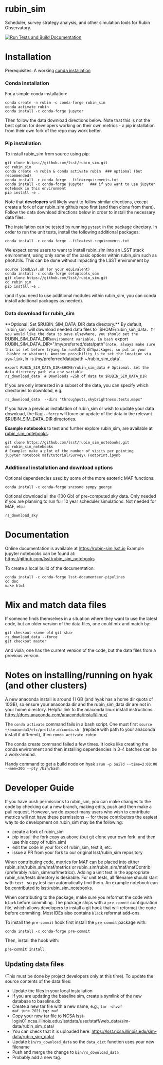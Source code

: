 # rubin_sim
Scheduler, survey strategy analysis, and other simulation tools for Rubin Observatory.


[![Run Tests and Build Documentation](https://github.com/lsst/rubin_sim/actions/workflows/python-tests-doc.yml/badge.svg)](https://github.com/lsst/rubin_sim/actions/workflows/python-tests-doc.yml)


# Installation

Prerequisites:  A working [conda installation ](https://www.anaconda.com/products/individual)

### Conda installation ###
For a simple conda installation:
```
conda create -n rubin -c conda-forge rubin_sim
conda activate rubin
conda install -c conda-forge jupyter
```
Then follow the data download directions below.
Note that this is not the best option for developers working on their own metrics - a pip installation from their own fork of the repo may work better.

### Pip installation ###
To install rubin_sim from source using pip:
```
git clone https://github.com/lsst/rubin_sim.git
cd rubin_sim
conda create -n rubin & conda activate rubin  ### optional (but recommended)
conda install -c conda-forge --file=requirements.txt
conda install -c conda-forge jupyter   ### if you want to use jupyter notebook in this environment
pip install -e .
```
Note that **developers** will likely want to follow similar directions, except create a fork of our rubin_sim github repo first (and then clone from there).
Follow the data download directions below in order to install the necessary data files.

The installation can be tested by running `pytest` in the package directory.
In order to run the unit tests, install the following additional packages:
```
conda install -c conda-forge --file=test-requirements.txt
```

We expect some users to want to install rubin_sim into an LSST stack environment, using only some of the basic options within rubin_sim such as photUtils.
This can be done without impacting the LSST environment by 
```
source loadLSST.sh (or your equivalent)
conda install -c conda-forge setuptools_scm
git clone https://github.com/lsst/rubin_sim.git
cd rubin_sim
pip install -e .
```
(and if you need to use additional modules within rubin_sim, you can conda install additional packages as needed). 

### Data download for rubin_sim ###

**Optional: Set $RUBIN_SIM_DATA_DIR data directory.** By default, `rubin_sim` will download needed data files to `$HOME/rubin_sim_data`. If you would like the data to save elsewhere, you should set the `RUBIN_SIM_DATA_DIR` environment variable. In bash  `export RUBIN_SIM_DATA_DIR="/my/preferred/data/path"` (note, always make sure this is set before trying to run `rubin_sim` packages, so put in your .bashrc or whatnot). Another possibility is to set the location via sym-link, `ln -s /my/preferred/data/path ~/rubin_sim_data`.

```
export RUBIN_SIM_DATA_DIR=$HOME/rubin_sim_data # Optional. Set the data directory path via env variable
rs_download_data  # Downloads ~2Gb of data to $RUBIN_SIM_DATA_DIR
```
If you are only interested in a subset of the data, you can specify which directories to download, e.g.
```
rs_download_data  --dirs "throughputs,skybrightness,tests,maps"
```

If you have a previous installation of rubin_sim or wish to update your data download, the flag `--force` will force an update of the data in the relevant $RUBIN_SIM_DATA_DIR directories. 


**Example notebooks** to test and further explore rubin_sim, are available at [rubin_sim_notebooks](https://github.com/lsst/rubin_sim_notebooks). 
```
git clone https://github.com/lsst/rubin_sim_notebooks.git
cd rubin_sim_notebooks
# Example: make a plot of the number of visits per pointing
jupyter notebook maf/tutorial/Survey\ Footprint.ipynb  
```


### Additional installation and download options ###

Optional dependencies used by some of the more esoteric MAF functions:
```
conda install -c conda-forge sncosmo sympy george
```

Optional download all the (100 Gb) of pre-computed sky data. Only needed if you are planning to run full 10 year scheduler simulations. Not needed for MAF, etc.:
```
rs_download_sky
```



# Documentation

Online documentation is available at https://rubin-sim.lsst.io
Example jupyter notebooks can be found at:  https://github.com/lsst/rubin_sim_notebooks

To create a local build of the documentation:
```
conda install -c conda-forge lsst-documenteer-pipelines
cd doc
make html
```


# Mix and match data files

If someone finds themselves in a situation where they want to use the latest code, but an older version of the data files, one could mix and match by:
```
git checkout <some old git sha>
rs_download_data --force
git checkout master
```
And viola, one has the current version of the code, but the data files from a previous version.


# Notes on installing/running on hyak (and other clusters)

A new anaconda install is around 11 GB (and hyak has a home dir quota of 10GB), so ensure your anaconda dir and the rubin_sim_data dir are not in your home directory. Helpful link to the anaconda linux install instructions:  https://docs.anaconda.com/anaconda/install/linux/

The `conda activate` command fails in a bash script. One must first `source ~/anaconda3/etc/profile.d/conda.sh
` (replace with path to your anaconda install if different), then `conda activate rubin`.

The conda create command failed a few times. It looks like creating the conda environment and then installing dependencies in 3-4 batches can be a work-around.

Handy command to get a build node on hyak `srun -p build --time=2:00:00 --mem=20G --pty /bin/bash`


# Developer Guide

If you have push permissions to rubin_sim, you can make changes to the code by checking out a new branch, making edits, push and then make a pull request.
However, we do expect many users who wish to contribute metrics will not have these permissions -- for these contributors the easiest way to do development on rubin_sim may be the following:
 - create a fork of rubin_sim 
 - pip install the fork copy as above (but git clone your own fork, and then use this copy of rubin_sim)
 - edit the code in your fork of rubin_sim, test it, etc.
 - issue a PR from your fork to our original lsst/rubin_sim repository

When contributing code, metrics for MAF can be placed into either rubin_sim/rubin_sim/maf/metrics or rubin_sim/rubin_sim/maf/mafContrib (preferably rubin_sim/maf/metrics). Adding a unit test in the appropriate rubin_sim/tests directory is desirable. For unit tests, all filename should start with `test_` so py.test can automatically find them. An example notebook can be contributed to lsst/rubin_sim_notebooks. 

When contributing to the package, make sure you reformat the code with `black` before commiting.
The package ships with a `pre-commit` configuration file, which allows developers to install a git hook that will reformat the code before commiting.
Most IDEs also contains `black` reformat add-ons.

To install the `pre-commit` hook first install the `pre-commit` package with:
```
conda install -c conda-forge pre-commit
```

Then, install the hook with:
```
pre-commit install
```

## Updating data files

(This must be done by project developers only at this time). 
To update the source contents of the data files:

* Update the files in your local installation
* If you are updating the baseline sim, create a symlink of the new database to baseline.db
* Create a new tar file with a new name, e.g., `tar -chvzf maf_june_2021.tgz maf`
* Copy your new tar file to NCSA lsst-login01.ncsa.illinois.edu:/lsstdata/user/staff/web_data/sim-data/rubin_sim_data/
* You can check that it is uploaded here: https://lsst.ncsa.illinois.edu/sim-data/rubin_sim_data/
* Update `bin/rs_download_data` so the `data_dict` function uses your new filename
* Push and merge the change to `bin/rs_download_data`
* Probably add a new tag.

